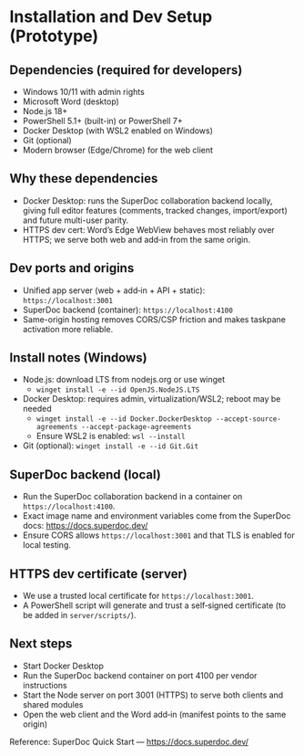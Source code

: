# Installation and Dev Setup (Prototype)

## Dependencies (required for developers)
- Windows 10/11 with admin rights
- Microsoft Word (desktop)
- Node.js 18+
- PowerShell 5.1+ (built-in) or PowerShell 7+
- Docker Desktop (with WSL2 enabled on Windows)
- Git (optional)
- Modern browser (Edge/Chrome) for the web client

## Why these dependencies
- Docker Desktop: runs the SuperDoc collaboration backend locally, giving full editor features (comments, tracked changes, import/export) and future multi-user parity.
- HTTPS dev cert: Word’s Edge WebView behaves most reliably over HTTPS; we serve both web and add‑in from the same origin.

## Dev ports and origins
- Unified app server (web + add‑in + API + static): `https://localhost:3001`
- SuperDoc backend (container): `https://localhost:4100`
- Same-origin hosting removes CORS/CSP friction and makes taskpane activation more reliable.

## Install notes (Windows)
- Node.js: download LTS from nodejs.org or use winget
  - `winget install -e --id OpenJS.NodeJS.LTS`
- Docker Desktop: requires admin, virtualization/WSL2; reboot may be needed
  - `winget install -e --id Docker.DockerDesktop --accept-source-agreements --accept-package-agreements`
  - Ensure WSL2 is enabled: `wsl --install`
- Git (optional): `winget install -e --id Git.Git`

## SuperDoc backend (local)
- Run the SuperDoc collaboration backend in a container on `https://localhost:4100`.
- Exact image name and environment variables come from the SuperDoc docs: https://docs.superdoc.dev/
- Ensure CORS allows `https://localhost:3001` and that TLS is enabled for local testing.

## HTTPS dev certificate (server)
- We use a trusted local certificate for `https://localhost:3001`.
- A PowerShell script will generate and trust a self‑signed certificate (to be added in `server/scripts/`).

## Next steps
- Start Docker Desktop
- Run the SuperDoc backend container on port 4100 per vendor instructions
- Start the Node server on port 3001 (HTTPS) to serve both clients and shared modules
- Open the web client and the Word add‑in (manifest points to the same origin)

Reference: SuperDoc Quick Start — https://docs.superdoc.dev/
